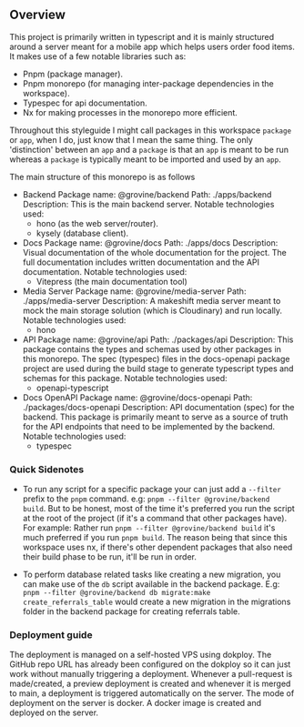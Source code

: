 ## Overview
This project is primarily written in typescript and it is mainly structured around a server meant for a mobile app which helps users order food items. It makes use of a few notable libraries such as:

- Pnpm (package manager).
- Pnpm monorepo (for managing inter-package dependencies in the workspace).
- Typespec for api documentation.
- Nx for making processes in the monorepo more efficient.

Throughout this styleguide I might call packages in this workspace `package` or `app`, when I do, just know that I mean the same thing. The only 'distinction' between an `app` and a `package` is that an `app` is meant to be run whereas a `package` is typically meant to be imported and used by an `app`.

The main structure of this monorepo is as follows
- Backend
  Package name: @grovine/backend
  Path: ./apps/backend
  Description: This is the main backend server.
  Notable technologies used:
    - hono (as the web server/router).
    - kysely (database client).
- Docs
  Package name: @grovine/docs
  Path: ./apps/docs
  Description: Visual documentation of the whole documentation for the project. The full documentation includes written documentation and the API documentation.
  Notable technologies used:
    - Vitepress (the main documentation tool)
- Media Server
  Package name: @grovine/media-server
  Path: ./apps/media-server
  Description: A makeshift media server meant to mock the main storage solution (which is Cloudinary) and run locally.
  Notable technologies used:
    - hono
- API
  Package name: @grovine/api
  Path: ./packages/api
  Description: This package contains the types and schemas used by other packages in this monorepo. The spec (typespec) files in the docs-openapi package project are used during the build stage to generate typescript types and schemas for this package.
  Notable technologies used:
    - openapi-typescript
- Docs OpenAPI
  Package name: @grovine/docs-openapi
  Path: ./packages/docs-openapi
  Description: API documentation (spec) for the backend. This package is primarily meant to serve as a source of truth for the API endpoints that need to be implemented by the backend.
  Notable technologies used:
    - typespec

### Quick Sidenotes

- To run any script for a specific package your can just add a `--filter` prefix to the `pnpm` command. e.g: `pnpm --filter @grovine/backend build`.
  But to be honest, most of the time it's preferred you run the script at the root of the project (if it's a command that other packages have). For example: Rather run `pnpm --filter @grovine/backend build` it's much preferred if you run `pnpm build`. The reason being that since this workspace uses nx, if there's other dependent packages that also need their build phase to be run, it'll be run in order.

- To perform database related tasks like creating a new migration, you can make use of the `db` script available in the backend package. E.g: `pnpm --filter @grovine/backend db migrate:make create_referrals_table` would create a new migration in the migrations folder in the backend package for creating referrals table.

### Deployment guide

The deployment is managed on a self-hosted VPS using dokploy. The GitHub repo URL has already been configured on the dokploy so it can just work without manually triggering a deployment. Whenever a pull-request is made/created, a preview deployment is created and whenever it is merged to main, a deployment is triggered automatically on the server. The mode of deployment on the server is docker. A docker image is created and deployed on the server.
